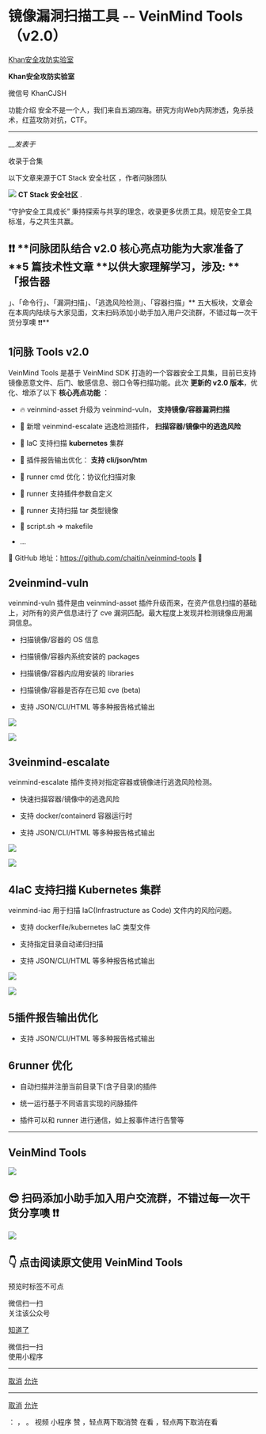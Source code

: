 #  镜像漏洞扫描工具 -- VeinMind Tools（v2.0）

[ Khan安全攻防实验室 ](javascript:void\(0\);)

**Khan安全攻防实验室** ![]()

微信号 KhanCJSH

功能介绍 安全不是一个人，我们来自五湖四海。研究方向Web内网渗透，免杀技术，红蓝攻防对抗，CTF。

____

___发表于_

收录于合集

以下文章来源于CT Stack 安全社区 ，作者问脉团队

![](http://wx.qlogo.cn/mmhead/Q3auHgzwzM6YjufPtB0QfHxZNtuaLtInJJrnYvxaTEeP9b99RYx6icA/0)
**CT Stack 安全社区** .

“守护安全工具成长” 秉持探索与共享的理念，收录更多优质工具。规范安全工具标准，与之共生共赢。

##

## ❗❗ **问脉团队结合 v2.0 核心亮点功能为大家准备了   **5 篇技术性文章  **以供大家理解学习，涉及: **「报告器
」、「命令行」、「漏洞扫描」、「逃逸风险检测」、「容器扫描」**
五大板块，文章会在本周内陆续与大家见面，文末扫码添加小助手加入用户交流群，不错过每一次干货分享噢 ❗❗**

## 1问脉 Tools v2.0

VeinMind Tools 是基于 VeinMind SDK 打造的一个容器安全工具集，目前已支持镜像恶意文件、后门、敏感信息、弱口令等扫描功能。此次
**更新的 v2.0  版本**，优化、增添了以下 **核心亮点功能** ：

  * 🔥 veinmind-asset 升级为 veinmind-vuln， **支持镜像/容器漏洞扫描**

  * 🎯 新增 veinmind-escalate 逃逸检测插件， **扫描容器/镜像中的逃逸风险**

  * 🧶 IaC 支持扫描  **kubernetes**  集群

  * 🏅 插件报告输出优化： **支持 cli/json/htm**

  * 🍄 runner cmd 优化：协议化扫描对象

  * 💫 runner 支持插件参数自定义

  * 🥳 runner 支持扫描 tar 类型镜像

  * 📑 script.sh => makefile

  * ...

  

🌟 GitHub 地址：https://github.com/chaitin/veinmind-tools 🌟  

## 2veinmind-vuln

veinmind-vuln 插件是由 veinmind-asset 插件升级而来，在资产信息扫描的基础上，对所有的资产信息进行了 cve
漏洞匹配。最大程度上发现并检测镜像应用漏洞信息。

  * 扫描镜像/容器的 OS 信息

  * 扫描镜像/容器内系统安装的 packages

  * 扫描镜像/容器内应用安装的 libraries

  * 扫描镜像/容器是否存在已知 cve (beta)

  * 支持 JSON/CLI/HTML 等多种报告格式输出

![](https://gitee.com/fuli009/images/raw/master/public/20230223091124.png)

![](https://gitee.com/fuli009/images/raw/master/public/20230223091125.png)

## 3veinmind-escalate

veinmind-escalate 插件支持对指定容器或镜像进行逃逸风险检测。

  * 快速扫描容器/镜像中的逃逸风险

  * 支持 docker/containerd 容器运行时

  * 支持 JSON/CLI/HTML 等多种报告格式输出

![](https://gitee.com/fuli009/images/raw/master/public/20230223091127.png)

![](https://gitee.com/fuli009/images/raw/master/public/20230223091128.png)

## 4IaC 支持扫描 Kubernetes 集群

veinmind-iac 用于扫描 IaC(Infrastructure as Code) 文件内的风险问题。

  * 支持 dockerfile/kubernetes IaC 类型文件

  * 支持指定目录自动递归扫描

  * 支持 JSON/CLI/HTML 等多种报告格式输出

  

![](https://gitee.com/fuli009/images/raw/master/public/20230223091129.png)

![](https://gitee.com/fuli009/images/raw/master/public/20230223091130.png)

## 5插件报告输出优化

  * 支持 JSON/CLI/HTML 等多种报告格式输出

## 6runner 优化

  * 自动扫描并注册当前目录下(含子目录)的插件

  * 统一运行基于不同语言实现的问脉插件

  * 插件可以和 runner 进行通信，如上报事件进行告警等

  

* * *

## VeinMind Tools

![](https://gitee.com/fuli009/images/raw/master/public/20230223091131.png)

  

##  **😎 扫码添加小助手加入用户交流群，不错过每一次干货分享噢  ❗❗**

![](https://gitee.com/fuli009/images/raw/master/public/20230223091134.png)

##  **👇 点击阅读原文使用 VeinMind  Tools**

预览时标签不可点

微信扫一扫  
关注该公众号

[知道了](javascript:;)

微信扫一扫  
使用小程序

****

[取消](javascript:void\(0\);) [允许](javascript:void\(0\);)

****

[取消](javascript:void\(0\);) [允许](javascript:void\(0\);)

： ， 。   视频 小程序 赞 ，轻点两下取消赞 在看 ，轻点两下取消在看

